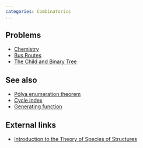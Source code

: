 ```yaml
---
categories: Combinatorics
...
```


## Problems
- [Chemistry](https://neerc.ifmo.ru/past/2012/northern/problems.pdf)
- [Bus Routes](https://icpcarchive.ecs.baylor.edu/index.php?option=com_onlinejudge&Itemid=2&category=716&page=show_problem&problem=5263)
- [The Child and Binary Tree](http://codeforces.com/contest/438/problem/E)

## See also
- [Pólya enumeration theorem]()
- [Cycle index]()
- [Generating function]()

## External links
- [Introduction to the Theory of Species of Structures](http://www-old.newton.ac.uk/programmes/CSM/Abstract3/Species_intro.pdf)

